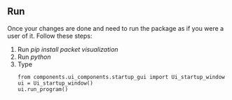 ## Run
Once your changes are done and need to run the package as if you were a user of it. 
Follow these steps:
1. Run *pip install packet visualization*
2. Run *python*
3. Type
    ``` 
    from components.ui_components.startup_gui import Ui_startup_window
    ui = Ui_startup_window()
    ui.run_program()
    ```
